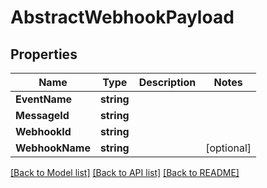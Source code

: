 # AbstractWebhookPayload

## Properties

Name | Type | Description | Notes
------------ | ------------- | ------------- | -------------
**EventName** | **string** |  | 
**MessageId** | **string** |  | 
**WebhookId** | **string** |  | 
**WebhookName** | **string** |  | [optional] 

[[Back to Model list]](../README#documentation-for-models) [[Back to API list]](../README#documentation-for-api-endpoints) [[Back to README]](../README)


